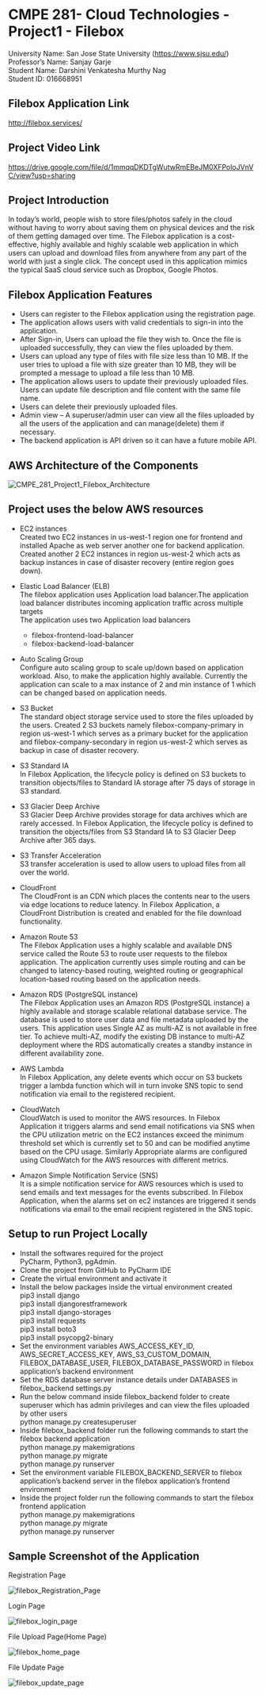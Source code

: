 # CMPE 281- Cloud Technologies - Project1 - Filebox

University Name: San Jose State University (https://www.sjsu.edu/)<br/>
Professor’s Name: Sanjay Garje <br/>
Student Name: Darshini Venkatesha Murthy Nag <br/>
Student ID: 016668951

## Filebox Application Link
http://filebox.services/

## Project Video Link
https://drive.google.com/file/d/1mmqqDKDTgWutwRmEBeJM0XFPoloJVnVC/view?usp=sharing 

## Project Introduction

In today’s world, people wish to store files/photos safely in the cloud without having to worry about saving them on physical devices and the risk of them getting damaged over time. The Filebox application is a cost-effective, highly available and highly scalable web application in which users can upload and download files from anywhere from any part of the world with just a single click. The concept used in this application mimics the typical SaaS cloud service such as Dropbox, Google Photos. 

## Filebox Application Features

* Users can register to the Filebox application using the registration page.
* The application allows users with valid credentials to sign-in into the application.
* After Sign-in, Users can upload the file they wish to. Once the file is uploaded successfully, they can view the    files uploaded by them.
* Users can upload any type of files with file size less than 10 MB. If the user tries to upload a file with size greater than 10 MB, they will be prompted a message to upload a file less than 10 MB.
* The application allows users to update their previously uploaded files. Users can update file description and file content with the same file name.
* Users can delete their previously uploaded files.
* Admin view – A superuser/admin user can view all the files uploaded by all the users of the application and can manage(delete) them if necessary.
* The backend application is API driven so it can have a future mobile API.

## AWS Architecture of the Components 

![CMPE_281_Project1_Filebox_Architecture](https://user-images.githubusercontent.com/111547793/195524234-d05ffb45-9ded-4971-8b6a-9337e5482d3f.png)


## Project uses the below AWS resources

* EC2 instances<br/>
  Created two EC2 instances in us-west-1 region one for frontend and installed Apache as web server another one for backend application. Created another 2 EC2 instances in region us-west-2 which acts as backup instances in case of disaster recovery (entire region goes down).<br/>

* Elastic Load Balancer (ELB)<br/>
  The filebox application uses Application load balancer.The application load balancer distributes incoming application traffic across multiple targets<br/>
  The application uses two Application load balancers
  * filebox-frontend-load-balancer
  * filebox-backend-load-balancer<br/> 

* Auto Scaling Group<br/>
  Configure auto scaling group to scale up/down based on application workload. Also, to make the application highly available. Currently the application can scale to a max instance of 2 and min instance of 1 which can be changed based on application needs.<br/>

* S3 Bucket<br/>
  The standard object storage service used to store the files uploaded by the users. Created 2 S3 buckets namely filebox-company-primary in region us-west-1 which serves as a primary bucket for the application and filebox-company-secondary in region us-west-2 which serves as backup in case of disaster recovery.<br/>

* S3 Standard IA<br/>
  In Filebox Application, the lifecycle policy is defined on S3 buckets to transition objects/files to Standard IA storage after 75 days of storage in S3 standard.<br/>

* S3 Glacier Deep Archive<br/>
  S3 Glacier Deep Archive provides storage for data archives which are rarely accessed.
  In Filebox Application, the lifecycle policy is defined to transition the objects/files from S3 Standard IA to S3 Glacier Deep Archive after 365 days.<br/>

* S3 Transfer Acceleration<br/>
  S3 transfer acceleration is used to allow users to upload files from all over the world.<br/>

* CloudFront<br/>
  The CloudFront is an CDN which places the contents near to the users via edge locations to reduce latency. In Filebox Application, a CloudFront Distribution is created and enabled for the file download functionality.<br/>
  
* Amazon Route 53<br/>
  The Filebox Application uses a highly scalable and available DNS service called the Route 53 to route user requests to the filebox application. The application currently uses simple routing and can be changed to latency-based routing, weighted routing or geographical location-based routing based on the application needs.<br/>

* Amazon RDS (PostgreSQL instance)<br/>
  The Filebox Application uses an Amazon RDS (PostgreSQL instance) a highly available and storage scalable relational database service. The database is used to store user data and file metadata uploaded by the users. This application uses Single AZ as multi-AZ is not available in free tier. To achieve multi-AZ, modify the existing DB instance to multi-AZ deployment where the RDS automatically creates a standby instance in different availability zone.<br/>

* AWS Lambda<br/>
  In Filebox Application, any delete events which occur on S3 buckets trigger a lambda function which will in turn invoke SNS topic to send notification via email to the registered recipient.<br/>

* CloudWatch<br/>
  CloudWatch is used to monitor the AWS resources. In Filebox Application it triggers alarms and send email notifications via SNS when the CPU utilization metric on the EC2 instances exceed the minimum threshold set which is currently set to 50 and can be modified anytime based on the CPU usage. Similarly Appropriate alarms are configured using CloudWatch for the AWS resources with different metrics.<br/>

* Amazon Simple Notification Service (SNS)<br/>
  It is a simple notification service for AWS resources which is used to send emails and text messages for the events subscribed. In Filebox Application, when the alarms set on ec2 instances are triggered it sends notifications via email to the email recipient registered in the SNS topic.<br/>

## Setup to run Project Locally

* Install the softwares required for the project <br/>
  PyCharm, Python3, pgAdmin.
* Clone the project from GitHub to PyCharm IDE<br/>
* Create the virtual environment and activate it<br/>
* Install the below packages inside the virtual environment created<br/>
  pip3 install django<br/>
  pip3 install djangorestframework<br/>
  pip3 install django-storages<br/>
  pip3 install requests<br/>
  pip3 install boto3<br/>
  pip3 install psycopg2-binary <br/>
* Set the environment variables AWS_ACCESS_KEY_ID, AWS_SECRET_ACCESS_KEY, AWS_S3_CUSTOM_DOMAIN, FILEBOX_DATABASE_USER, FILEBOX_DATABASE_PASSWORD in filebox application’s backend environment<br/>
* Set the RDS database server instance details under DATABASES in filebox_backend settings.py<br/>
* Run the below command inside filebox_backend folder to create superuser which has admin privileges and can view the files uploaded by other users<br/>
  python manage.py createsuperuser
* Inside filebox_backend folder run the following commands to start the filebox backend application<br/>
  python manage.py makemigrations<br/>
  python manage.py migrate<br/>
  python manage.py runserver<br/>
* Set the environment variable FILEBOX_BACKEND_SERVER to filebox application’s backend server in the filebox application’s frontend environment<br/>
* Inside the project folder run the following commands to start the filebox frontend application<br/>
  python manage.py makemigrations<br/>
  python manage.py migrate<br/>
  python manage.py runserver<br/>

## Sample Screenshot of the Application

Registration Page

![filebox_Registration_Page](https://user-images.githubusercontent.com/111547793/195525678-6fdf1c87-e8fa-4b1a-bc6a-a17e38ee6605.png)

Login Page

![filebox_login_page](https://user-images.githubusercontent.com/111547793/195525738-33b9527e-1b53-4a2f-aee8-52c35c965f98.png)

File Upload Page(Home Page)

![filebox_home_page](https://user-images.githubusercontent.com/111547793/195525784-ec679365-899b-4acb-940d-c26f9500ac4b.png)

File Update Page 

![filebox_update_page](https://user-images.githubusercontent.com/111547793/195525815-f9686c66-7dfb-4a18-a29d-7147019d7736.png)

  

  


  



